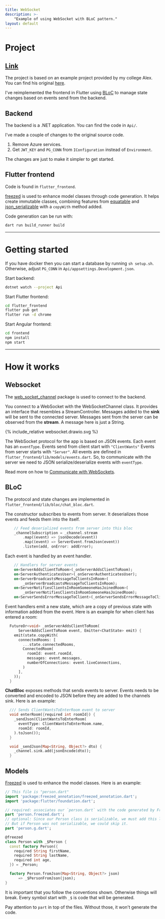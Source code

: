 ```yaml
---
title: WebSocket
description: >-
    "Example of using WebSocket with BLoC pattern."
layout: default
---
```


# Project

## [Link](https://github.com/rpede/MiniProjectSolution/)

The project is based on an example project provided by my college Alex.
You can find his original [here](https://github.com/uldahlalex/MiniProjectSolution).

I've reimplemented the frontend in Flutter using
[BLoC](https://bloclibrary.dev/) to manage state changes based on events send
from the backend.

## Backend

The backend is a .NET application.
You can find the code in `Api/`.

I've made a couple of changes to the original source code.

1. Remove Azure services.
2. Get `JWT_KEY` and `PG_CONN` from `IConfiguration` instead of `Environment`.

The changes are just to make it simpler to get started.

## Flutter frontend

Code is found in `flutter_frontend`.

[freezed](https://pub.dev/packages/freezed) is used to enhance model classes
through code generation.
It helps create immutable classes, combining features from
[equatable](https://pub.dev/packages/equatable) and
[json_serializable](https://pub.dev/packages/json_serializable)
with a `copyWith` method added.

Code generation can be run with:

```sh
dart run build_runner build
```

---

# Getting started

If you have docker then you can start a database by running `sh setup.sh`.
Otherwise, adjust `PG_CONN` in `Api/appsettings.Development.json`.

Start backend:

```sh
dotnet watch --project Api
```

Start Flutter frontend:

```sh
cd flutter_frontend
flutter pub get
flutter run -d chrome
```

Start Angular frontend:

```sh
cd frontend
npm install
npm start
```

---

# How it works

## Websocket

The [web_socket_channel](https://pub.dev/packages/web_socket_channel) package is
used to connect to the backend.

You connect to a WebSocket with the WebSocketChannel class.
It provides an interface that resembles a StreamController.
Messages added to the **sink** will be sent to the connected server.
Messages sent from the server can be observed from the **stream**.
A message here is just a String.

{% include_relative websocket.drawio.svg %}

The WebSocket protocol for the app is based on JSON events.
Each event has an `eventType`.
Events send from client start with `"ClientWants"`
Events from server starts with `"Server"`.
All events are defined in `flutter_frontend/lib/models/events.dart`.
So, to communicate with the server we need to JSON serialize/deserialize events
with `eventType`.

Read more on how to [Communicate with WebSockets](https://docs.flutter.dev/cookbook/networking/web-sockets).

## BLoC

The protocol and state changes are implemented in
`flutter_frontend/lib/bloc/chat_bloc.dart`.

The constructor subscribes to events from server.
It deserializes those events and feeds them into the itself.

```dart
    // Feed deserialized events from server into this bloc
    _channelSubscription = _channel.stream
        .map((event) => jsonDecode(event))
        .map((event) => ServerEvent.fromJson(event))
        .listen(add, onError: addError);
```

Each event is handled by an event handler.

```dart
    // Handlers for server events
    on<ServerAddsClientToRoom>(_onServerAddsClientToRoom);
    on<ServerAuthenticatesUser>(_onServerAuthenticatesUser);
    on<ServerBroadcastsMessageToClientsInRoom>(
        _onServerBroadcastsMessageToClientsInRoom);
    on<ServerNotifiesClientsInRoomSomeoneHasJoinedRoom>(
        _onServerNotifiesClientsInRoomSomeoneHasJoinedRoom);
    on<ServerSendsErrorMessageToClient>(_onServerSendsErrorMessageToClient);
```

Event handlers emit a new state, which are a copy of previous state with
information added from the event.
Here is an example for when client has entered a room:

```dart
  FutureOr<void> _onServerAddsClientToRoom(
      ServerAddsClientToRoom event, Emitter<ChatState> emit) {
    emit(state.copyWith(
      connectedRooms: [
        ...state.connectedRooms,
        ConnectedRoom(
          roomId: event.roomId,
          messages: event.messages,
          numberOfConnections: event.liveConnections,
        )
      ],
    ));
  }
```

**ChatBloc** exposes methods that sends events to server.
Events needs to be converted and encoded to JSON before they are added to the
channels sink.
Here is an example:

```dart
  /// Sends ClientWantsToEnterRoom event to server
  void enterRoom({required int roomId}) {
    _sendJson(ClientWantsToEnterRoom(
      eventType: ClientWantsToEnterRoom.name,
      roomId: roomId,
    ).toJson());
  }

  void _sendJson(Map<String, Object?> dto) {
    _channel.sink.add(jsonEncode(dto));
  }
```

## Models

[Freezed](https://pub.dev/packages/freezed) is used to enhance the model
classes.
Here is an example:

```dart
// This file is "person.dart"
import 'package:freezed_annotation/freezed_annotation.dart';
import 'package:flutter/foundation.dart';

// required: associates our `person.dart` with the code generated by Freezed
part 'person.freezed.dart';
// optional: Since our Person class is serializable, we must add this line.
// But if Person was not serializable, we could skip it.
part 'person.g.dart';

@freezed
class Person with _$Person {
  const factory Person({
    required String firstName,
    required String lastName,
    required int age,
  }) = _Person;

  factory Person.fromJson(Map<String, Object?> json)
      => _$PersonFromJson(json);
}
```

It is important that you follow the conventions shown.
Otherwise things will break.
Every symbol start with `_$` is code that will be generated.

Pay attention to `part` in top of the files.
Without those, it won't generate the code.